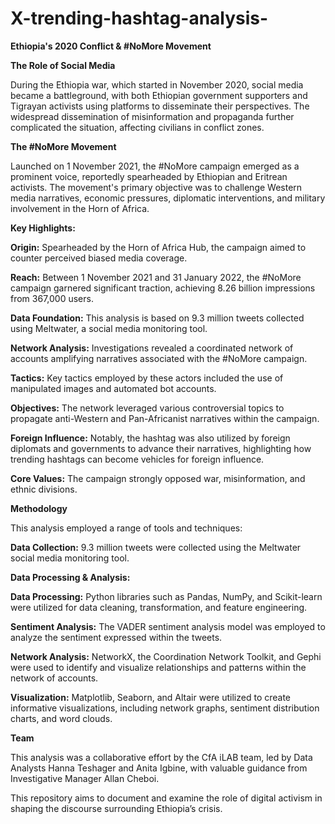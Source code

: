 # X-trending-hashtag-analysis-
**Ethiopia's 2020 Conflict & #NoMore Movement**

**The Role of Social Media**

During the Ethiopia war, which started in November 2020, social media became a battleground, with both Ethiopian government supporters and Tigrayan activists using platforms to disseminate their perspectives. The widespread dissemination of misinformation and propaganda further complicated the situation, affecting civilians in conflict zones.

**The #NoMore Movement**

Launched on 1 November 2021, the #NoMore campaign emerged as a prominent voice, reportedly spearheaded by Ethiopian and Eritrean activists. The movement's primary objective was to challenge Western media narratives, economic pressures, diplomatic interventions, and military involvement in the Horn of Africa.

**Key Highlights:**

**Origin:** Spearheaded by the Horn of Africa Hub, the campaign aimed to counter perceived biased media coverage.

**Reach:** Between 1 November 2021 and 31 January 2022, the #NoMore campaign garnered significant traction, achieving 8.26 billion impressions from 367,000 users.

**Data Foundation:** This analysis is based on 9.3 million tweets collected using Meltwater, a social media monitoring tool.

**Network Analysis:** Investigations revealed a coordinated network of accounts amplifying narratives associated with the #NoMore campaign.

**Tactics:** Key tactics employed by these actors included the use of manipulated images and automated bot accounts.

**Objectives:** The network leveraged various controversial topics to propagate anti-Western and Pan-Africanist narratives within the campaign.

**Foreign Influence:** Notably, the hashtag was also utilized by foreign diplomats and governments to advance their narratives, highlighting how trending hashtags can become vehicles for foreign influence.

**Core Values:** The campaign strongly opposed war, misinformation, and ethnic divisions.

**Methodology**

This analysis employed a range of tools and techniques:

**Data Collection:** 9.3 million tweets were collected using the Meltwater social media monitoring tool.

**Data Processing & Analysis:**

**Data Processing:** Python libraries such as Pandas, NumPy, and Scikit-learn were utilized for data cleaning, transformation, and feature engineering.

**Sentiment Analysis:** The VADER sentiment analysis model was employed to analyze the sentiment expressed within the tweets.

**Network Analysis:** NetworkX, the Coordination Network Toolkit, and Gephi were used to identify and visualize relationships and patterns within the network of accounts.

**Visualization:** Matplotlib, Seaborn, and Altair were utilized to create informative visualizations, including network graphs, sentiment distribution charts, and word clouds.

**Team**

This analysis was a collaborative effort by the CfA iLAB team, led by Data Analysts Hanna Teshager and Anita Igbine, with valuable guidance from Investigative Manager Allan Cheboi.

This repository aims to document and examine the role of digital activism in shaping the discourse surrounding Ethiopia’s crisis.
